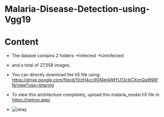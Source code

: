 # Malaria-Disease-Detection-using-Vgg19

# Content
- The dataset contains 2 folders
->Infected
->Uninfected
- and a total of 27,558 images.

- You can directly download the h5 file using https://drive.google.com/file/d/1VzH4cc9Of4el4jMYU13cbCXimQa9N6FN/view?usp=sharing

- To view this architecture completely, upload this malaria_model.h5 file in https://netron.app/
- ![okay](https://user-images.githubusercontent.com/71334027/150370896-6068c405-50b4-4665-b84c-2f7986eebbf1.jpg)

